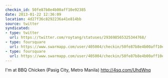 ```yaml
---
checkin_id: 50fe87b8e4b00aff10e92385
date: 2013-01-22 12:36:09
location: 4d27f36c8292236a41e814bb
source: twitter
syndicated:
- type: twitter
  url: https://twitter.com/roytang/statuses/293698565325344768/
- type: foursquare
  url: https://www.swarmapp.com/user/405004/checkin/50fe87b8e4b00aff10e92385?s=_XcmstwzMeykrm4QXRKPQ648_-g&ref=tw
- type: foursquare
  url: https://www.swarmapp.com/user/405004/checkin/50fe87b8e4b00aff10e92385?s=_XcmstwzMeykrm4QXRKPQ648_-g&ref=tw
---
```


I'm at BBQ Chicken (Pasig City, Metro Manila) http://4sq.com/UhdWnq